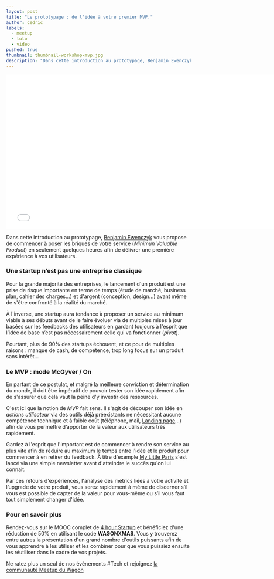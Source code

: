 ```yaml
---
layout: post
title: "Le prototypage : de l'idée à votre premier MVP."
author: cedric
labels:
  - meetup
  - tuto
  - video
pushed: true
thumbnail: thumbnail-workshop-mvp.jpg
description: "Dans cette introduction au prototypage, Benjamin Ewenczyk vous propose de commencer à poser les briques de votre service en seulement quelques heures afin de délivrer une première expérience à vos utilisateurs."
---
```


<div class="video-wrapper"><iframe width="750" height="422" src="//www.youtube.com/embed/6PjTA3zxF-c?showinfo=0" frameborder="0" allowfullscreen></iframe></div>

Dans cette introduction au prototypage, [Benjamin Ewenczyk](https://twitter.com/BSE_tw) vous propose de commencer à poser les briques de votre service (*Minimun Valuable Product*) en seulement quelques heures afin de délivrer une première expérience à vos utilisateurs.

### Une startup n’est pas une entreprise classique

Pour la grande majorité des entreprises, le lancement d'un produit est une prise de risque importante en terme de temps (étude de marché, business plan, cahier des charges...) et d'argent (conception, design...) avant même de s'être confronté à la réalité du marché.

À l'inverse, une startup aura tendance à proposer un service au minimum viable à ses débuts avant de le faire évoluer via de multiples mises à jour basées sur les feedbacks des utilisateurs en gardant toujours à l'esprit que l’idée de base n’est pas nécessairement celle qui va fonctionner (*pivot*).

Pourtant, plus de 90% des startups échouent, et ce pour de multiples raisons : manque de cash, de compétence, trop long focus sur un produit sans intérêt...

### Le MVP : mode McGyver / On

En partant de ce postulat, et malgré la meilleure conviction et détermination du monde, il doit être impératif de pouvoir tester son idée rapidement afin de s'assurer que cela vaut la peine d'y investir des ressources.

C'est ici que la notion de *MVP* fait sens. Il s'agit de découper son idée en *actions utilisateur* via des outils déjà préexistants ne nécessitant aucune compétence technique et à faible coût (téléphone, mail, [Landing page](http://www.lewagon.org/blog/the-one-hour-landing-page)...) afin de vous permettre d’apporter de la valeur aux utilisateurs très rapidement.

Gardez à l'esprit que l'important est de commencer à rendre son service au plus vite afin de réduire au maximum le temps entre l'idée et le produit pour commencer à en retirer du feedback. À titre d'exemple [My Little Paris](http://www.mylittleparis.com/) s'est lancé via une simple newsletter avant d'atteindre le succès qu'on lui connait.

Par ces retours d'expériences, l'analyse des métrics liées à votre activité et l’upgrade de votre produit, vous serez rapidement à même de discerner s’il vous est possible de capter de la valeur pour vous-même ou s’il vous faut tout simplement changer d'idée.

### Pour en savoir plus

Rendez-vous sur le MOOC complet de [4 hour Startup](https://www.udemy.com/4hourstartup/) et bénéficiez d'une réduction de 50% en utilisant le code **WAGONXMAS**. Vous y trouverez entre autres la présentation d'un grand nombre d'outils puissants afin de vous apprendre à les utiliser et les combiner pour que vous puissiez ensuite les réutiliser dans le cadre de vos projets.

Ne ratez plus un seul de nos événements #Tech et rejoignez [la communauté Meetup du Wagon](http://www.meetup.com/Le-Wagon-Paris-Coding-Station/)